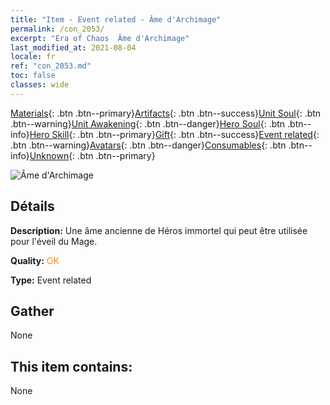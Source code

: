 ```yaml
---
title: "Item - Event related - Âme d'Archimage"
permalink: /con_2053/
excerpt: "Era of Chaos  Âme d'Archimage"
last_modified_at: 2021-08-04
locale: fr
ref: "con_2053.md"
toc: false
classes: wide
---
```

 [Materials](/ItemsFR/){: .btn .btn--primary}[Artifacts](/ItemsFR/Artifacts/){: .btn .btn--success}[Unit Soul](/ItemsFR/UnitSoul/){: .btn .btn--warning}[Unit Awakening](/ItemsFR/UnitAwakening/){: .btn .btn--danger}[Hero Soul](/ItemsFR/HeroSoul/){: .btn .btn--info}[Hero Skill](/ItemsFR/HeroSkill/){: .btn .btn--primary}[Gift](/ItemsFR/Gift/){: .btn .btn--success}[Event related](/ItemsFR/Events/){: .btn .btn--warning}[Avatars](/ItemsFR/Avatars/){: .btn .btn--danger}[Consumables](/ItemsFR/Consumables/){: .btn .btn--info}[Unknown](/ItemsFR/Unknown/){: .btn .btn--primary}

 ![Âme d'Archimage](/images/t/juexing_604.png)

## Détails
 **Description:** Une âme ancienne de Héros immortel qui peut être utilisée pour l'éveil du Mage.

 **Quality:** <span style="color: #FF8C00">OK</span>

 **Type:** Event related

## Gather

  None

## This item contains:

  None


